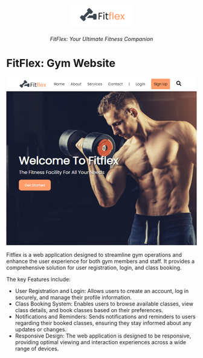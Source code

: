 <h1 align="center">
    <img src="./.github/assets/logo.PNG">
</h1>

<p align="center">
  <i align="center">FitFlex: Your Ultimate Fitness Companion</i>
</p>

# FitFlex: Gym Website
![Fitflex screenshot](portfolio4.PNG)

Fitflex is a web application designed to streamline gym operations and enhance the user experience for both gym members and staff. It provides a comprehensive solution for user registration, login, and class booking. 

The key Features include:
- User Registration and Login: Allows users to create an account, log in securely, and manage their profile information.
- Class Booking System: Enables users to browse available classes, view class details, and book classes based on their preferences.
- Notifications and Reminders: Sends notifications and reminders to users regarding their booked classes, ensuring they stay informed about any updates or changes.
- Responsive Design: The web application is designed to be responsive, providing optimal viewing and interaction experiences across a wide range of devices.
